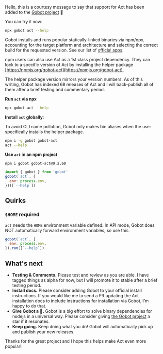 Hello, this is a courtesy message to say that support for Act has been added to the [Gobot project](https://www.npmjs.com/package/gobot) 🎸

You can try it now:

```bash
npx gobot act --help
```

Gobot installs and runs popular statically-linked binaries via npm/npx, accounting for the target platform and architecture and selecting the correct build for the requested version. See our list of [official apps](https://www.npmjs.com/package/gobot#official-gobot-apps).

npm users can also use Act as a 1st class project dependency. They can lock to a specific version of Act by installing the helper package [https://npmjs.org/gobot-act](https://npmjs.org/gobot-act).

The helper package version mirrors your version numbers. As of this writing, Gobot has indexed 68 releases of Act and I will back-publish all of them after a brief testing and commentary period.

**Run `act` via npx**

```bash
npx gobot act --help
```

**Install `act` globally**:

To avoid CLI name pollution, Gobot only makes bin aliases when the user specifically installs the helper package.

```bash
npm i -g gobot gobot-act
act --help
```

**Use `act` in an npm project**

```bash
npm i gobot gobot-act@0.2.60
```

```js
import { gobot } from 'gobot'
gobot(`act`, {
  env: process.env,
})([`--help`])
```

## Quirks

### `$HOME` required

`act` needs the `HOME` environment variable defined. In API mode, Gobot does NOT automatically forward environment variables, so use this:

```js
gobot(`act`, {
  env: process.env,
}).run([`--help`])
```


## What's next

- **Testing & Comments.** Please test and review as you are able. I have tagged things as alpha for now, but I will promote it to stable after a brief testing period.
- **Install docs.** Please consider adding Gobot to your official install instructions. If you would like me to send a PR updating the Act installation docs to include instructions for installation via Gobot, I'm happy to do that.
- **Give Gobot a 💫.** Gobot is a big effort to solve binary dependencies for nodejs in a universal way. Please consider giving [the Gobot project](https://github.com/benallfree/gobot) a star if it resonates.
- **Keep going.** Keep doing what you do! Gobot will automatically pick up and publish your new releases.

Thanks for the great project and I hope this helps make Act even more popular!
